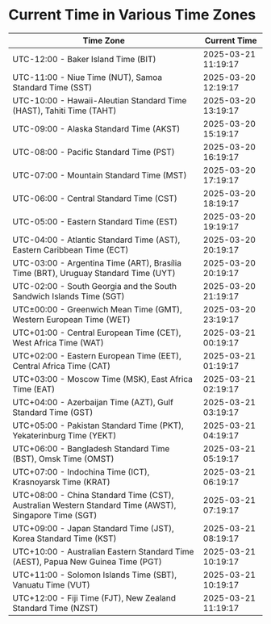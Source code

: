 # Current Time in Various Time Zones

| Time Zone | Current Time |
|-----------|--------------|
| UTC-12:00 - Baker Island Time (BIT) | 2025-03-21 11:19:17 |
| UTC-11:00 - Niue Time (NUT), Samoa Standard Time (SST) | 2025-03-20 12:19:17 |
| UTC-10:00 - Hawaii-Aleutian Standard Time (HAST), Tahiti Time (TAHT) | 2025-03-20 13:19:17 |
| UTC-09:00 - Alaska Standard Time (AKST) | 2025-03-20 15:19:17 |
| UTC-08:00 - Pacific Standard Time (PST) | 2025-03-20 16:19:17 |
| UTC-07:00 - Mountain Standard Time (MST) | 2025-03-20 17:19:17 |
| UTC-06:00 - Central Standard Time (CST) | 2025-03-20 18:19:17 |
| UTC-05:00 - Eastern Standard Time (EST) | 2025-03-20 19:19:17 |
| UTC-04:00 - Atlantic Standard Time (AST), Eastern Caribbean Time (ECT) | 2025-03-20 20:19:17 |
| UTC-03:00 - Argentina Time (ART), Brasília Time (BRT), Uruguay Standard Time (UYT) | 2025-03-20 20:19:17 |
| UTC-02:00 - South Georgia and the South Sandwich Islands Time (SGT) | 2025-03-20 21:19:17 |
| UTC±00:00 - Greenwich Mean Time (GMT), Western European Time (WET) | 2025-03-20 23:19:17 |
| UTC+01:00 - Central European Time (CET), West Africa Time (WAT) | 2025-03-21 00:19:17 |
| UTC+02:00 - Eastern European Time (EET), Central Africa Time (CAT) | 2025-03-21 01:19:17 |
| UTC+03:00 - Moscow Time (MSK), East Africa Time (EAT) | 2025-03-21 02:19:17 |
| UTC+04:00 - Azerbaijan Time (AZT), Gulf Standard Time (GST) | 2025-03-21 03:19:17 |
| UTC+05:00 - Pakistan Standard Time (PKT), Yekaterinburg Time (YEKT) | 2025-03-21 04:19:17 |
| UTC+06:00 - Bangladesh Standard Time (BST), Omsk Time (OMST) | 2025-03-21 05:19:17 |
| UTC+07:00 - Indochina Time (ICT), Krasnoyarsk Time (KRAT) | 2025-03-21 06:19:17 |
| UTC+08:00 - China Standard Time (CST), Australian Western Standard Time (AWST), Singapore Time (SGT) | 2025-03-21 07:19:17 |
| UTC+09:00 - Japan Standard Time (JST), Korea Standard Time (KST) | 2025-03-21 08:19:17 |
| UTC+10:00 - Australian Eastern Standard Time (AEST), Papua New Guinea Time (PGT) | 2025-03-21 10:19:17 |
| UTC+11:00 - Solomon Islands Time (SBT), Vanuatu Time (VUT) | 2025-03-21 10:19:17 |
| UTC+12:00 - Fiji Time (FJT), New Zealand Standard Time (NZST) | 2025-03-21 11:19:17 |
